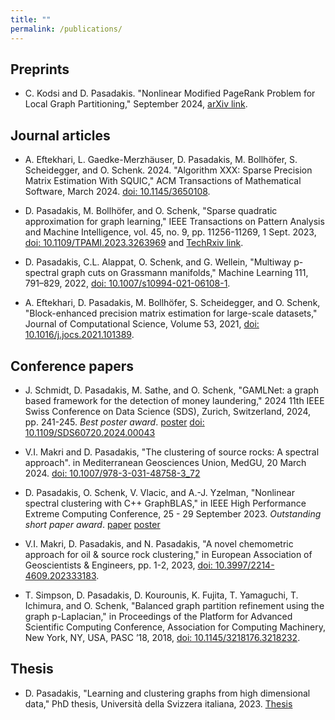 ```yaml
---
title: ""
permalink: /publications/
---
```

<!-- You can also find my articles on [my scholar profile](https://scholar.google.com/citations?user=X8lZFUEAAAAJ&hl=en). -->
## Preprints

* C. Kodsi and D. Pasadakis. "Nonlinear Modified PageRank Problem for Local Graph Partitioning," September 2024, [arXiv link](https://arxiv.org/abs/2409.01834).

## Journal articles

* A. Eftekhari, L. Gaedke-Merzhäuser, D. Pasadakis, M. Bollhöfer, S. Scheidegger, and O. Schenk. 2024. "Algorithm XXX: Sparse Precision Matrix Estimation With SQUIC," ACM Transactions of Mathematical Software, March 2024. [doi: 10.1145/3650108](https://doi.org/10.1145/3650108).

* D. Pasadakis, M. Bollhöfer, and O. Schenk, "Sparse quadratic approximation for graph learning," IEEE Transactions on Pattern Analysis and Machine Intelligence, vol. 45, no. 9, pp. 11256-11269, 1 Sept. 2023, [doi: 10.1109/TPAMI.2023.3263969](https://doi.org/10.1109/TPAMI.2023.3263969) and [TechRxiv link](https://www.techrxiv.org/doi/full/10.36227/techrxiv.19635990.v1). 

* D. Pasadakis, C.L. Alappat, O. Schenk, and G. Wellein, "Multiway p-spectral graph cuts on Grassmann manifolds," Machine Learning 111, 791–829, 2022, [doi: 10.1007/s10994-021-06108-1](https://doi.org/10.1007/s10994-021-06108-1). 

* A. Eftekhari, D. Pasadakis, M. Bollhöfer, S. Scheidegger, and O. Schenk, "Block-enhanced precision matrix estimation for large-scale datasets," Journal of Computational Science, Volume 53, 2021, [doi: 10.1016/j.jocs.2021.101389](https://doi.org/10.1016/j.jocs.2021.101389). 

## Conference papers

* J. Schmidt, D. Pasadakis, M. Sathe, and O. Schenk, "GAMLNet: a graph based framework for the detection of money laundering," 2024 11th IEEE Swiss Conference on Data Science (SDS), Zurich, Switzerland, 2024, pp. 241-245. *Best poster award*. [poster](http://DmsPas.github.io/files/SDS24_GAMLNet_Poster.pdf) [doi: 10.1109/SDS60720.2024.00043](https://doi.org/10.1109/SDS60720.2024.00043)

* V.I. Makri and D. Pasadakis, "The clustering of source rocks: A spectral approach". in Mediterranean Geosciences Union, MedGU, 20 March 2024. [doi: 10.1007/978-3-031-48758-3_72](https://doi.org/10.1007/978-3-031-48758-3_72)

* D. Pasadakis, O. Schenk, V. Vlacic, and A.-J. Yzelman, "Nonlinear spectral clustering with C++ GraphBLAS," in IEEE High Performance Extreme Computing Conference, 25 - 29 September 2023. *Outstanding short paper award*. [paper](http://albert-jan.yzelman.net/PDFs/pasadakis23a-pp.pdf) [poster](http://DmsPas.github.io/files/Poster_IEEE_HPEC_23.pdf)

* V.I. Makri, D. Pasadakis, and N. Pasadakis, "A novel chemometric approach for oil & source rock clustering," in European Association of Geoscientists & Engineers, pp. 1-2, 2023, [doi: 10.3997/2214-4609.202333183](https://doi.org/10.3997/2214-4609.202333183).

* T. Simpson, D. Pasadakis, D. Kourounis, K. Fujita, T. Yamaguchi, T. Ichimura, and O. Schenk, "Balanced graph partition refinement using the graph p-Laplacian," in Proceedings of the Platform for Advanced Scientific Computing Conference, Association for Computing Machinery, New York, NY, USA, PASC ’18, 2018, [doi: 10.1145/3218176.3218232](https://doi.org/10.1145/3218176.3218232).

## Thesis

* D. Pasadakis, "Learning and clustering graphs from high dimensional data," PhD thesis, Università della Svizzera italiana, 2023. [Thesis](https://folia.unifr.ch/global/documents/324640)